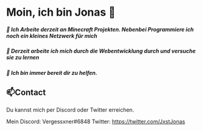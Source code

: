 # Moin, ich bin Jonas 👋

##### 🔭 Ich Arbeite derzeit an Minecraft Projekten. Nebenbei Programmiere ich noch ein kleines Netzwerk für mich
##### 🌱 Derzeit arbeite ich mich durch die Webentwicklung durch und versuche sie zu lernen
##### 👯 Ich bin immer bereit dir zu helfen.

## 📫Contact
Du kannst mich per Discord oder Twitter erreichen.

Mein Discord: Vergessxner#6848
Twitter: https://twitter.com/JxstJonas


<!--
**Vergessxner/Vergessxner** is a ✨ _special_ ✨ repository because its `README.md` (this file) appears on your GitHub profile.

Here are some ideas to get you started:

- 🔭 I’m currently working on ...
- 🌱 I’m currently learning ...
- 👯 I’m looking to collaborate on ...
- 🤔 I’m looking for help with ...
- 💬 Ask me about ...
- 📫 How to reach me: ...
- 😄 Pronouns: ...
- ⚡ Fun fact: ...
-->
